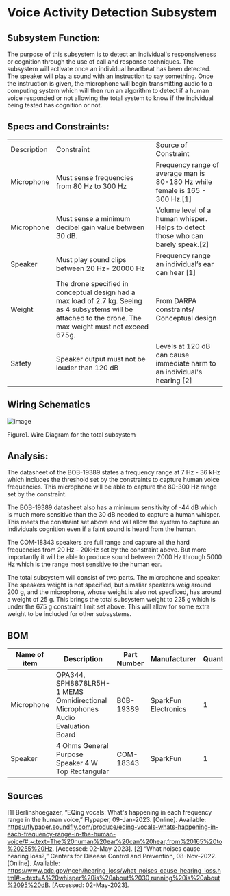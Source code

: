 # Voice Activity Detection Subsystem #

## Subsystem Function:

The purpose of this subsystem is to detect an individual's responsiveness or cognition through the use of call and response techniques. The subsystem will activate once an individual heartbeat has been detected. The speaker will play a sound with an instruction to say something. Once the instruction is given, the microphone will begin transmitting audio to a computing system which will then run an algorithm to detect if a human voice responded or not allowing the total system to know if the individual being tested has cognition or not.

## Specs and Constraints:			


<table>
  <tr>
   <td>Description
   </td>
   <td>Constraint
   </td>
   <td>Source of Constraint
   </td>
  </tr>
  <tr>
   <td>Microphone
   </td>
   <td>Must sense frequencies from 80 Hz to 300 Hz
   </td>
   <td>Frequency range of average man is 80-180 Hz while female is 165 - 300 Hz.[1]
   </td>
  </tr>
  <tr>
   <td>Microphone
   </td>
   <td>Must sense a minimum decibel gain value between 30 dB.
   </td>
   <td>Volume level of a human whisper. Helps to detect those who can barely speak.[2]
   </td>
  </tr>
  <tr>
   <td>Speaker
   </td>
   <td>Must play sound clips between 20 Hz- 20000 Hz 
   </td>
   <td>Frequency range an individual’s ear can hear [1]
   </td>
  </tr>
  <tr>
   <td>Weight
   </td>
   <td>The drone specified in conceptual design had a max load of 2.7 kg. Seeing as 4 subsystems will be attached to the drone. The max weight must not exceed 675g.
   </td>
   <td>From DARPA constraints/ Conceptual design
   </td>
  </tr>
  <tr>
   <td>Safety
   </td>
   <td>Speaker output must not be louder than 120 dB
   </td>
   <td>Levels at 120 dB can cause immediate harm to an individual's hearing [2]
   </td>
  </tr>
</table>


## Wiring Schematics



![image](https://user-images.githubusercontent.com/79685126/235611053-69878c8b-1b4f-4cb6-9a22-76f6e17996e6.png)


Figure1. Wire Diagram for the total subsystem

## Analysis:

The datasheet of the BOB-19389 states a frequency range at 7 Hz - 36 kHz which includes the threshold set by the constraints to capture human voice frequencies. This microphone will be able to capture the 80-300 Hz range set by the constraint.

The BOB-19389 datasheet also has a minimum sensitivity of -44 dB which is much more sensitive than the 30 dB needed to capture a human whisper. This meets the constraint set above and will allow the system to capture an individuals cognition even if a faint sound is heard from the human.

The COM-18343 speakers are full range and capture all the hard frequencies from 20 Hz - 20kHz set by the constraint above. But more importantly it will be able to produce sound between 2000 Hz through 5000 Hz which is the range most sensitive to the human ear. 

The total subsystem will consist of two parts. The microphone and speaker. The speakers weight is not specified, but simaliar speakers weig around 200 g, and the microphone, whose weight is also not specficed, has around a weight of 25 g. This brings the total subsystem weight to 225 g which is under the 675 g constraint limit set above. This will allow for some extra weight to be included for other subsystems.

  

## BOM


| Name of item | Description | Part Number | Manufacturer | Quantity | Price | Total |
|--------------|-------------|-------------|--------------|----------|-------|-------|
| Microphone | 	OPA344, SPH8878LR5H-1 MEMS Omnidirectional Microphones Audio Evaluation Board | B0B-19389 | SparkFun Electronics | 1 | $6.95 | $6.95 |
| Speaker | 4 Ohms General Purpose Speaker 4 W Top Rectangular | COM-18343 | SparkFun | 1 | $10.95 | $10.95 |
  
## Sources

[1] Berlinshoegazer, “EQing vocals: What's happening in each frequency range in the human voice,” Flypaper, 09-Jan-2023. [Online]. Available: https://flypaper.soundfly.com/produce/eqing-vocals-whats-happening-in-each-frequency-range-in-the-human-voice/#:~:text=The%20human%20ear%20can%20hear,from%20165%20to%20255%20Hz. [Accessed: 02-May-2023]. 
[2] “What noises cause hearing loss?,” Centers for Disease Control and Prevention, 08-Nov-2022. [Online]. Available: https://www.cdc.gov/nceh/hearing_loss/what_noises_cause_hearing_loss.html#:~:text=A%20whisper%20is%20about%2030,running%20is%20about%2095%20dB. [Accessed: 02-May-2023]. 



